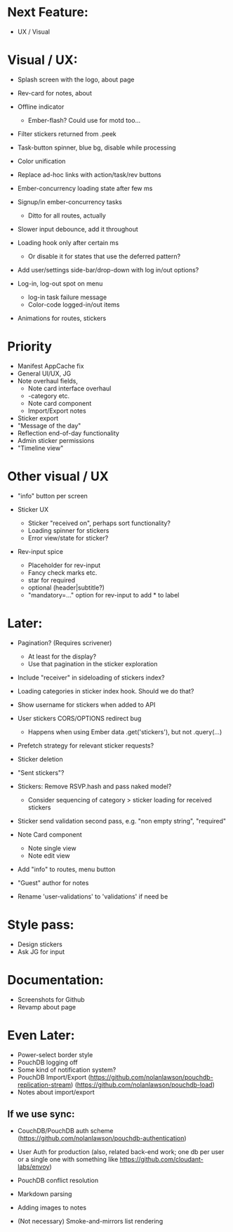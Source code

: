 # Next Feature:
- UX / Visual

# Visual / UX:
- Splash screen with the logo, about page
- Rev-card for notes, about

- Offline indicator
  - Ember-flash? Could use for motd too...

- Filter stickers returned from .peek

- Task-button spinner, blue bg, disable while processing

- Color unification

- Replace ad-hoc links with action/task/rev buttons

- Ember-concurrency loading state after few ms
- Signup/in ember-concurrency tasks
  - Ditto for all routes, actually

- Slower input debounce, add it throughout

- Loading hook only after certain ms
  - Or disable it for states that use the deferred pattern?

- Add user/settings side-bar/drop-down with log in/out options?
- Log-in, log-out spot on menu
  - log-in task failure message
  - Color-code logged-in/out items

- Animations for routes, stickers

# Priority
- Manifest AppCache fix
- General UI/UX, JG
- Note overhaul fields,
  - Note card interface overhaul
  - -category etc.
  - Note card component
  - Import/Export notes
- Sticker export
- "Message of the day"
- Reflection end-of-day functionality
- Admin sticker permissions
- "Timeline view"

# Other visual / UX
- "info" button per screen
- Sticker UX
  - Sticker "received on", perhaps sort functionality?
  - Loading spinner for stickers
  - Error view/state for sticker?

- Rev-input spice
  - Placeholder for rev-input
  - Fancy check marks etc.
  - star for required
  - optional (header|subtitle?)
  - "mandatory=..." option for rev-input to add * to label


# Later:
- Pagination? (Requires scrivener)
  - At least for the display?
  - Use that pagination in the sticker exploration

- Include "receiver" in sideloading of stickers index?
- Loading categories in sticker index hook. Should we do that?
- Show username for stickers when added to API
- User stickers CORS/OPTIONS redirect bug
  - Happens when using Ember data .get('stickers'), but not .query(...)
- Prefetch strategy for relevant sticker requests?


- Sticker deletion
- "Sent stickers"?

- Stickers: Remove RSVP.hash and pass naked model?
  - Consider sequencing of category > sticker loading for received stickers
- Sticker send validation second pass, e.g. "non empty string", "required"

- Note Card component
  - Note single view
  - Note edit view
- Add "info" to routes, menu button
- "Guest" author for notes
- Rename 'user-validations' to 'validations' if need be


# Style pass:
- Design stickers
- Ask JG for input

# Documentation:
- Screenshots for Github
- Revamp about page

# Even Later:
- Power-select border style
- PouchDB logging off
- Some kind of notification system?
- PouchDB Import/Export
    (https://github.com/nolanlawson/pouchdb-replication-stream)
    (https://github.com/nolanlawson/pouchdb-load)
- Notes about import/export

## If we use sync:
- CouchDB/PouchDB auth scheme
  (https://github.com/nolanlawson/pouchdb-authentication)
- User Auth for production
  (also, related back-end work; one db per user or a single one with something like https://github.com/cloudant-labs/envoy)
- PouchDB conflict resolution

- Markdown parsing
- Adding images to notes
- (Not necessary) Smoke-and-mirrors list rendering
